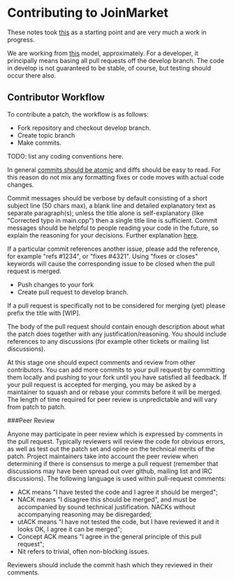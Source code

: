 Contributing to JoinMarket
============================

These notes took [this](https://github.com/bitcoin/bitcoin/blob/master/CONTRIBUTING.md)
as a starting point and are very much a work in progress.

We are working from [this](http://nvie.com/posts/a-successful-git-branching-model/) model, approximately. 
For a developer, it principally means basing all pull requests
off the develop branch. The code in develop is not guaranteed to be stable, of course, but
testing should occur there also.

Contributor Workflow
--------------------

To contribute a patch, the workflow is as follows:

  - Fork repository and checkout develop branch.
  - Create topic branch
  - Make commits.

TODO: list any coding conventions here.

In general [commits should be atomic](https://en.wikipedia.org/wiki/Atomic_commit#Atomic_commit_convention) and diffs should be easy to read. For this reason do not mix any formatting fixes or code moves with actual code changes.

Commit messages should be verbose by default consisting of a short subject line (50 chars max), a blank line and detailed explanatory text as separate paragraph(s); unless the title alone is self-explanatory (like "Corrected typo in main.cpp") then a single title line is sufficient. Commit messages should be helpful to people reading your code in the future, so explain the reasoning for your decisions. Further explanation [here](http://chris.beams.io/posts/git-commit/).

If a particular commit references another issue, please add the reference, for example "refs #1234", or "fixes #4321". Using "fixes or closes" keywords will cause the corresponding issue to be closed when the pull request is merged.


  - Push changes to your fork
  - Create pull request to develop branch.


If a pull request is specifically not to be considered for merging (yet) please prefix the title with [WIP].

The body of the pull request should contain enough description about what the patch does together with any justification/reasoning. You should include references to any discussions (for example other tickets or mailing list discussions).

At this stage one should expect comments and review from other contributors. You can add more commits to your pull request by committing them locally and pushing to your fork until you have satisfied all feedback. If your pull request is accepted for merging, you may be asked by a maintainer to squash and or rebase your commits before it will be merged. The length of time required for peer review is unpredictable and will vary from patch to patch.


###Peer Review

Anyone may participate in peer review which is expressed by comments in the pull request. Typically reviewers will review the code for obvious errors, as well as test out the patch set and opine on the technical merits of the patch. Project maintainers take into account the peer review when determining if there is consensus to merge a pull request (remember that discussions may have been spread out over github, mailing list and IRC discussions). The following language is used within pull-request comments:

  - ACK means "I have tested the code and I agree it should be merged";
  - NACK means "I disagree this should be merged", and must be accompanied by sound technical justification. NACKs without accompanying reasoning may be disregarded;
  - utACK means "I have not tested the code, but I have reviewed it and it looks OK, I agree it can be merged";
  - Concept ACK means "I agree in the general principle of this pull request";
  - Nit refers to trivial, often non-blocking issues.

Reviewers should include the commit hash which they reviewed in their comments.
